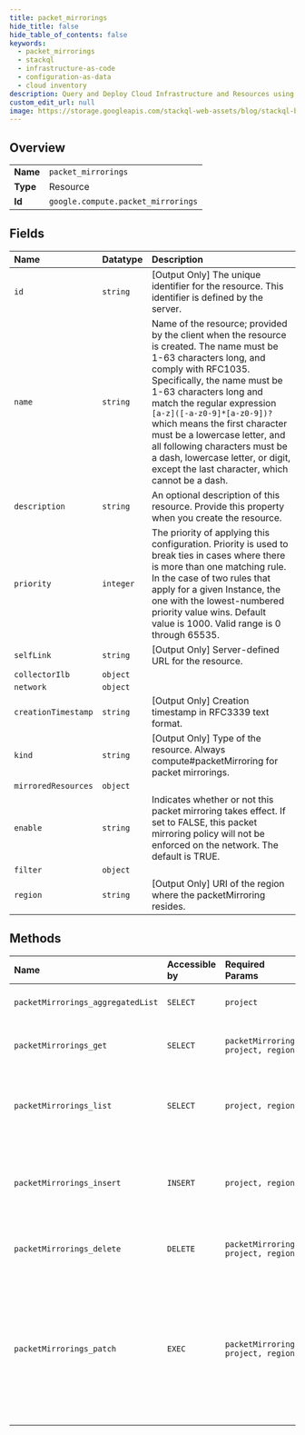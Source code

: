```yaml
---
title: packet_mirrorings
hide_title: false
hide_table_of_contents: false
keywords:
  - packet_mirrorings
  - stackql
  - infrastructure-as-code
  - configuration-as-data
  - cloud inventory
description: Query and Deploy Cloud Infrastructure and Resources using SQL
custom_edit_url: null
image: https://storage.googleapis.com/stackql-web-assets/blog/stackql-blog-post-featured-image.png
---
```

  
    

## Overview
<table><tbody>
<tr><td><b>Name</b></td><td><code>packet_mirrorings</code></td></tr>
<tr><td><b>Type</b></td><td>Resource</td></tr>
<tr><td><b>Id</b></td><td><code>google.compute.packet_mirrorings</code></td></tr>
</tbody></table>

## Fields
| Name | Datatype | Description |
|:-----|:---------|:------------|
| `id` | `string` | [Output Only] The unique identifier for the resource. This identifier is defined by the server. |
| `name` | `string` | Name of the resource; provided by the client when the resource is created. The name must be 1-63 characters long, and comply with RFC1035. Specifically, the name must be 1-63 characters long and match the regular expression `[a-z]([-a-z0-9]*[a-z0-9])?` which means the first character must be a lowercase letter, and all following characters must be a dash, lowercase letter, or digit, except the last character, which cannot be a dash. |
| `description` | `string` | An optional description of this resource. Provide this property when you create the resource. |
| `priority` | `integer` | The priority of applying this configuration. Priority is used to break ties in cases where there is more than one matching rule. In the case of two rules that apply for a given Instance, the one with the lowest-numbered priority value wins. Default value is 1000. Valid range is 0 through 65535. |
| `selfLink` | `string` | [Output Only] Server-defined URL for the resource. |
| `collectorIlb` | `object` |  |
| `network` | `object` |  |
| `creationTimestamp` | `string` | [Output Only] Creation timestamp in RFC3339 text format. |
| `kind` | `string` | [Output Only] Type of the resource. Always compute#packetMirroring for packet mirrorings. |
| `mirroredResources` | `object` |  |
| `enable` | `string` | Indicates whether or not this packet mirroring takes effect. If set to FALSE, this packet mirroring policy will not be enforced on the network. The default is TRUE. |
| `filter` | `object` |  |
| `region` | `string` | [Output Only] URI of the region where the packetMirroring resides. |
## Methods
| Name | Accessible by | Required Params | Description |
|:-----|:--------------|:----------------|:------------|
| `packetMirrorings_aggregatedList` | `SELECT` | `project` | Retrieves an aggregated list of packetMirrorings. |
| `packetMirrorings_get` | `SELECT` | `packetMirroring, project, region` | Returns the specified PacketMirroring resource. |
| `packetMirrorings_list` | `SELECT` | `project, region` | Retrieves a list of PacketMirroring resources available to the specified project and region. |
| `packetMirrorings_insert` | `INSERT` | `project, region` | Creates a PacketMirroring resource in the specified project and region using the data included in the request. |
| `packetMirrorings_delete` | `DELETE` | `packetMirroring, project, region` | Deletes the specified PacketMirroring resource. |
| `packetMirrorings_patch` | `EXEC` | `packetMirroring, project, region` | Patches the specified PacketMirroring resource with the data included in the request. This method supports PATCH semantics and uses JSON merge patch format and processing rules. |
